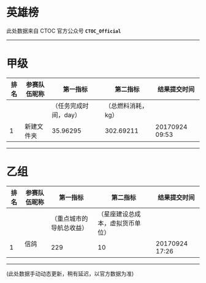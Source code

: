 # 英雄榜

此处数据来自 CTOC 官方公众号 **`CTOC_Official`**

----------------------
# 甲级

| 排名 | 参赛队伍昵称 | 第一指标            | 第二指标        | 结果提交时间
| --- | ---------  | --------          | --------       | ---------
|     |            | （任务完成时间，day） | （总燃料消耗，kg）|
| 1   | 新建文件夹   | 35.96295          | 302.69211      | 20170924 09:53

----------------------
# 乙组

| 排名 | 参赛队伍昵称 | 第一指标              | 第二指标               | 结果提交时间
| --- | ---------  | --------            | --------              | ---------
|     |            | （重点城市的导航总收益） | （星座建设总成本，虚拟货币单位） |
| 1   | 信鸽        | 229                 | 10                    | 20170924 17:26


--------
(此处数据手动动态更新，稍有延迟，以官方数据为准)
